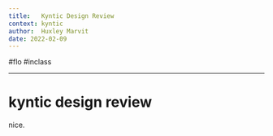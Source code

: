 ```yaml
---
title:   Kyntic Design Review
context: kyntic
author:  Huxley Marvit
date: 2022-02-09
---
```


#flo  #inclass 

***

# kyntic design review
nice.





























